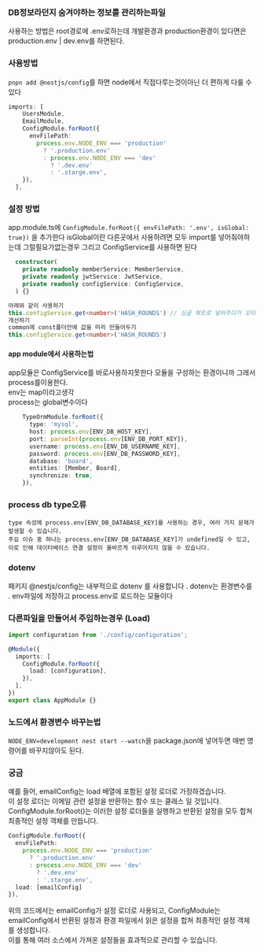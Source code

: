 ### DB정보라던지 숨겨야하는 정보를 관리하는파일
사용하는 방법은 root경로에 .env로하는데 개발환경과 production환경이 있다면은 <br>
production.env | dev.env를 하면된다. <br>

### 사용방법
`pnpn add @nestjs/config`를 하면 node에서 직접다루는것이아닌 더 편하게 다룰 수 있다

```ts
imports: [
    UsersModule,
    EmailModule,
    ConfigModule.forRoot({
      envFilePath:
        process.env.NODE_ENV === 'production'
          ? '.production.env'
          : process.env.NODE_ENV === 'dev'
            ? '.dev.env'
            : '.starge.env',
    }),
  ],
```


### 설정 방법
app.module.ts에 `ConfigModule.forRoot({ envFilePath: '.env', isGlobal: true})` 을 추가한다
isGlobal이란 다른곳에서 사용하려면 모두 import를 넣어줘야하는데 그럴필요가없는경우
그리고 ConfigService를 사용하면 된다
```ts
  constructor(
    private readonly memberService: MemberService,
    private readonly jwtService: JwtService,
    private readonly configService: ConfigService,
  ) {}

아래와 같이 사용하기
this.configService.get<number>('HASH_ROUNDS') // 싱글 쿼트로 넣어주다가 오타생기면 문제생기고 value가 변경되면 문제생김 그래서 key값을저장하는 파일을 따로 만듬
개선하기
common에 const폴더안에 값을 미리 만들어두기
this.configService.get<number>('HASH_ROUNDS')
```
#### app module에서 사용하는법
app모듈은 ConfigService를 바로사용하지못한다 모듈을 구성하는 환경이니까 그래서 process를이용한다. <br>
env는 map이라고생각 <br>
process는 global변수이다 <br>
```ts
    TypeOrmModule.forRoot({
      type: 'mysql',
      host: process.env[ENV_DB_HOST_KEY],
      port: parseInt(process.env[ENV_DB_PORT_KEY]),
      username: process.env[ENV_DB_USERNAME_KEY],
      password: process.env[ENV_DB_PASSWORD_KEY],
      database: 'board',
      entities: [Member, Board],
      synchronize: true,
    }),
```

### process db type오류
```
type 속성에 process.env[ENV_DB_DATABASE_KEY]를 사용하는 경우, 여러 가지 문제가 발생할 수 있습니다. 
주요 이슈 중 하나는 process.env[ENV_DB_DATABASE_KEY]가 undefined일 수 있고, 이로 인해 데이터베이스 연결 설정이 올바르게 이루어지지 않을 수 있습니다.
```


### dotenv
패키지 @nestjs/config는 내부적으로 dotenv 를 사용합니다 .
dotenv는 환경변수를 . env파일에 저장하고 process.env로 로드하는 모듈이다





### 다른파일을 만들어서 주입하는경우 (Load)
```ts
import configuration from './config/configuration';

@Module({
  imports: [
    ConfigModule.forRoot({
      load: [configuration],
    }),
  ],
})
export class AppModule {}
```


### 노드에서 환경변수 바꾸는법
`NODE_ENV=development nest start --watch`을 package.json에 넣어두면 매번 명령어를 바꾸지않아도 된다.


### 궁금
예를 들어, emailConfig는 load 배열에 포함된 설정 로더로 가정하겠습니다. <br>
이 설정 로더는 이메일 관련 설정을 반환하는 함수 또는 클래스 일 것입니다. <br> ConfigModule.forRoot()는 이러한 설정 로더들을 실행하고 반환된 설정을 모두 합쳐 최종적인 설정 객체를 만듭니다.

```ts
ConfigModule.forRoot({
  envFilePath:
    process.env.NODE_ENV === 'production'
      ? '.production.env'
      : process.env.NODE_ENV === 'dev'
        ? '.dev.env'
        : '.starge.env',
  load: [emailConfig]
}),
```
위의 코드에서는 emailConfig가 설정 로더로 사용되고, ConfigModule는 emailConfig에서 반환된 설정과 환경 파일에서 읽은 설정을 합쳐 최종적인 설정 객체를 생성합니다. <br> 이를 통해 여러 소스에서 가져온 설정들을 효과적으로 관리할 수 있습니다.
